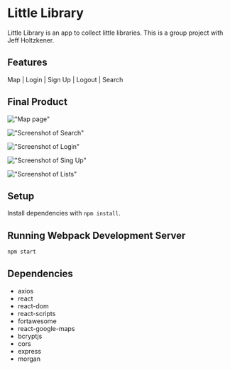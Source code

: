 # Little Library
Little Library is an app to collect little libraries.
This is a group project with Jeff Holtzkener.

## Features
Map | Login | Sign Up | Logout | Search

## Final Product

!["Map page"]()

!["Screenshot of Search"]()

!["Screenshot of Login"]()

!["Screenshot of Sing Up"]()

!["Screenshot of Lists"]()



## Setup

Install dependencies with `npm install`.

## Running Webpack Development Server

```sh
npm start
```


## Dependencies

- axios
- react
- react-dom
- react-scripts
- fortawesome
- react-google-maps
- bcryptjs
- cors
- express
- morgan